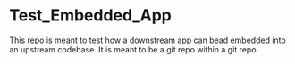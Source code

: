 # Test_Embedded_App
This repo is meant to test how a downstream app can bead embedded into an upstream codebase. It is meant to be a git repo within a git repo.
